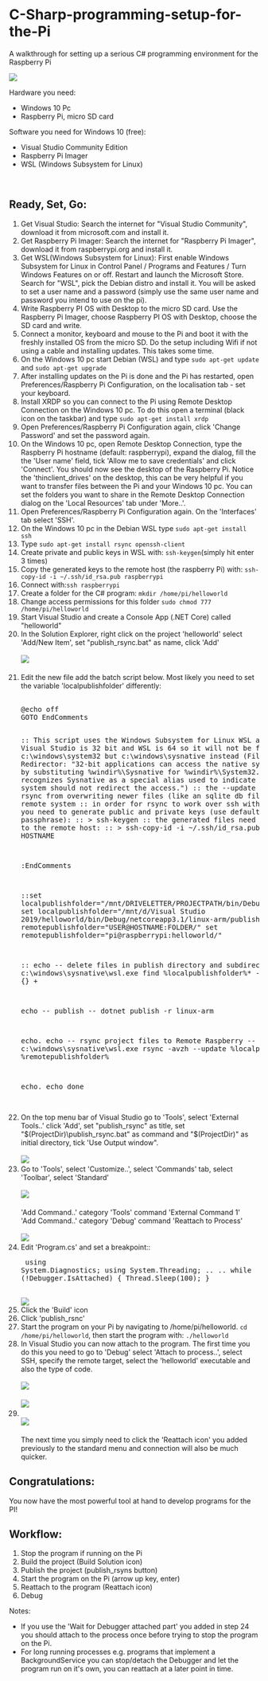 # C-Sharp-programming-setup-for-the-Pi
A walkthrough for setting up a serious C# programming environment for the Raspberry Pi

<p align="left">    
    <img src="https://raw.githubusercontent.com/A-J-Bauer/C-Sharp-programming-setup-for-the-Pi/main/img/overview.png">
</p>


Hardware you need:

<ul>
    <li>Windows 10 Pc</li>
    <li>Raspberry Pi, micro SD card</li>
</ul>




Software you need for Windows 10 (free):
<ul>
    <li>Visual Studio Community Edition</li>
    <li>Raspberry Pi Imager</li>
    <li>WSL (Windows Subsystem for Linux)</li>
</ul>

<br>

## Ready, Set, Go:

<ol>
    <li>Get Visual Studio: Search the internet for "Visual Studio Community", download it from microsoft.com and install it.</li>
    <li>Get Raspberry Pi Imager: Search the internet for "Raspberry Pi Imager", download it from raspberrypi.org and install it.</li>
    <li>Get WSL(Windows Subsystem for Linux): First enable Windows Subsystem for Linux in Control Panel / Programs and Features / Turn Windows Features on or off. Restart and launch the Microsoft Store. Search for "WSL", pick the Debian distro and install it.  You will be asked to set a user name and a password (simply use the same user name and password you intend to use on the pi).</li>
    <li>Write Raspberry PI OS with Desktop to the micro SD card. Use the Raspberry Pi Imager, choose Raspberry PI OS with Desktop, choose the SD card and write.</li>
    <li>Connect a monitor, keyboard and mouse to the Pi and boot it with the freshly installed OS from the micro SD. Do the setup including Wifi if not using a cable and installing updates. This takes some time.</li>
    <li>On the Windows 10 pc start Debian (WSL) and type <code>sudo apt-get update</code> and <code>sudo apt-get upgrade</code></li>
    <li>After installing updates on the Pi is done and the Pi has restarted, open Preferences/Raspberry Pi Configuration, on the localisation tab - set your keyboard.</li>
    <li>Install XRDP so you can connect to the Pi using Remote Desktop Connection on the Windows 10 pc. To do this open a terminal (black icon on the taskbar) and type <code>sudo apt-get install xrdp</code>
    <li>Open Preferences/Raspberry Pi Configuration again, click 'Change Password' and set the password again.</li>
    <li>On the Windows 10 pc, open Remote Desktop Connection, type the Raspberry Pi hostname (default: raspberrypi), expand the dialog, fill the the 'User name' field, tick 'Allow me to save credentials' and click 'Connect'. You should now see the desktop of the Raspberry Pi. Notice the 'thinclient_drives' on the desktop, this can be very helpful if you want to transfer files between the Pi and your Windows 10 pc. You can set the folders you want to share in the Remote Desktop Connection dialog on the 'Local Resources' tab under 'More..'.</li>
    <li>Open Preferences/Raspberry Pi Configuration again. On the 'Interfaces' tab select 'SSH'.</li>
    <li>On the Windows 10 pc in the Debian WSL type <code>sudo apt-get install ssh</code></li>
    <li>Type <code>sudo apt-get install rsync openssh-client</code></li>
    <li>Create private and public keys in WSL with: <code>ssh-keygen</code>(simply hit enter 3 times)
    <li>Copy the generated keys to the remote host (the raspberry Pi) with: <code>ssh-copy-id -i ~/.ssh/id_rsa.pub raspberrypi</code>
    <li>Connect with:<code>ssh raspberrypi</code>
    <li>Create a folder for the C# program: <code>mkdir /home/pi/helloworld</code>
    <li>Change access permissions for this folder <code>sudo chmod 777 /home/pi/helloworld</code>
    <li>Start Visual Studio and create a Console App (.NET Core) called "helloworld"
    <li>
        In the Solution Explorer, right click on the project 'helloworld' select 'Add/New Item', set "publish_rsync.bat" as name, click 'Add'
        <br><br><img src="https://raw.githubusercontent.com/A-J-Bauer/C-Sharp-programming-setup-for-the-Pi/main/img/additem.png"><br><br>
    </li>
    <li>        
        Edit the new file add the batch script below. Most likely you need to set the variable 'localpublishfolder' differently:
        <br><br>
        <pre>
@echo off
GOTO EndComments

:: This script uses the Windows Subsystem for Linux WSL and rsync 
:: Visual Studio is 32 bit and WSL is 64 so it will not be found in c:\windows\system32 but c:\windows\sysnative instead (File System Redirector: "32-bit applications can access the native system directory by substituting %windir%\Sysnative for %windir%\System32. WOW64 recognizes Sysnative as a special alias used to indicate that the file system should not redirect the access.")
:: the --update option prevents rsync from overwriting newer files (like an sqlite db file) on the remote system
:: in order for rsync to work over ssh without a password you need to generate public and private keys (use default location no passphrase):
:: > ssh-keygen
:: the generated files need to be copied to the remote host:
:: > ssh-copy-id -i ~/.ssh/id_rsa.pub HOSTNAME

:EndComments

::set localpublishfolder="/mnt/DRIVELETTER/PROJECTPATH/bin/Debug/netcoreapp3.1/linux-arm/publish/"
set localpublishfolder="/mnt/d/Visual Studio 2019/helloworld/bin/Debug/netcoreapp3.1/linux-arm/publish/"
::set remotepublishfolder="USER@HOSTNAME:FOLDER/"
set remotepublishfolder="pi@raspberrypi:helloworld/"

:: echo -- delete files in publish directory and subdirectories --
:: c:\windows\sysnative\wsl.exe find %localpublishfolder%* -type f -exec rm {} +

echo -- publish --
dotnet publish -r linux-arm

echo.
echo -- rsync project files to Remote Raspberry --
c:\windows\sysnative\wsl.exe rsync -avzh --update %localpublishfolder% %remotepublishfolder%

echo.
echo done
        </pre>         
    </li>
    <li>
        On the top menu bar of Visual Studio go to 'Tools', select 'External Tools..' click 'Add', set "publish_rsync" as title, set "$(ProjectDir)\publish_rsync.bat" as command and "$(ProjectDir)" as initial directory, tick 'Use Output window".
        <br><br>
        <img src="https://raw.githubusercontent.com/A-J-Bauer/C-Sharp-programming-setup-for-the-Pi/main/img/externaltools.png">
    </li>
    <li>
        Go to 'Tools', select 'Customize..', select 'Commands' tab, select 'Toolbar', select  'Standard'
        <br><br>
        <img src="https://raw.githubusercontent.com/A-J-Bauer/C-Sharp-programming-setup-for-the-Pi/main/img/customize.png">
        <br>
        <br>'Add Command..' category 'Tools' command 'External Command 1'
        <br>'Add Command..' category 'Debug' command 'Reattach to Process'
        <br>
        <br>
        <img src="https://raw.githubusercontent.com/A-J-Bauer/C-Sharp-programming-setup-for-the-Pi/main/img/standardmenu.png">
    </li>
    <li>
        Edit 'Program.cs' and set a breakpoint::
        <pre>
using System.Diagnostics;
using System.Threading;
..
..
while (!Debugger.IsAttached)
{
  Thread.Sleep(100);
}
        </pre>
    <br>
        <img src="https://raw.githubusercontent.com/A-J-Bauer/C-Sharp-programming-setup-for-the-Pi/main/img/helloworld01.png">
    </li>
    <li>Click the 'Build' icon</li>
    <li>Click 'publish_rsnc'</li>
    <li>Start the program on your Pi by navigating to /home/pi/helloworld. <code>cd /home/pi/helloworld</code>, then start the program with: <code>./helloworld</code>
    <li>
        In Visual Studio you can now attach to the program. The first time you do this you need to go to 'Debug' select 'Attach to process..', select SSH, specify the remote target, select the 'helloworld' executable and also the type of code.
        <br><br>
        <img src="https://raw.githubusercontent.com/A-J-Bauer/C-Sharp-programming-setup-for-the-Pi/main/img/attachtoprocess.png">
        <br><br>
        <img src="https://raw.githubusercontent.com/A-J-Bauer/C-Sharp-programming-setup-for-the-Pi/main/img/selectcodetype.png">
    </li>
    <li>
        <br>
        <img src="https://raw.githubusercontent.com/A-J-Bauer/C-Sharp-programming-setup-for-the-Pi/main/img/helloworldbreakpoint.png">
        <br><br>
        The next time you simply need to click the 'Reattach icon' you added previously to the standard menu and connection will also be much quicker.
    </li>
</ol>

 ## Congratulations:
<p>
    You now have the most powerful tool at hand to develop programs for the PI!
</p>

## Workflow:
<p>
    <ol>
        <li>Stop the program if running on the Pi</li>
        <li>Build the project (Build Solution icon)</li>
        <li>Publish the project (publish_rsyns button)</li>
        <li>Start the program on the Pi (arrow up key, enter)</li>
        <li>Reattach to the program (Reattach icon)</li>
        <li>Debug</li>     
    </ol>        
</p>
<p>
    Notes:
    <ul>
        <li>If you use the 'Wait for Debugger attached part' you added in step 24 you should attach to the process once before trying to stop the program on the Pi.</li>
        <li>For long running processes e.g. programs that implement a BackgroundService you can stop/detach the Debugger and let the program run on it's own, you can reattach at a later point in time.</li>        
    </ul>    
</p>








